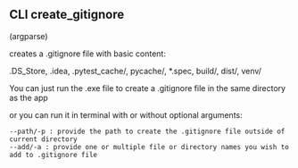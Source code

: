 ## CLI create_gitignore
(argparse) 

creates a .gitignore file with basic content: 

.DS_Store, .idea, .pytest_cache/, pycache/, *.spec, build/, dist/, venv/

You can just run the .exe file to create a .gitignore file in the same directory as the app 

or you can run it in terminal with or without optional arguments:
```
--path/-p : provide the path to create the .gitignore file outside of current directory
--add/-a : provide one or multiple file or directory names you wish to add to .gitignore file
```

